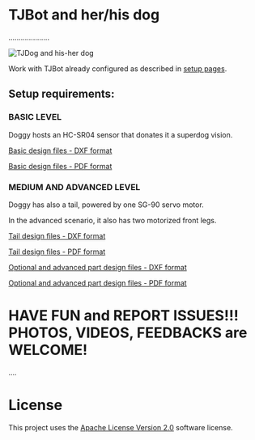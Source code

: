 # TJBot and her/his dog

....................

![TJDog and his-her dog](https://github.com/fmanclossi/TJBot-playbook/blob/master/examples/Doggy/Media/TJBot%20and%20Doggy%20-%20advanced%20version.gif)

Work with TJBot already configured as described in [setup pages](https://github.com/fmanclossi/TJBot-playbook/tree/master/setup).

## Setup requirements:

### BASIC LEVEL

Doggy hosts an HC-SR04 sensor that donates it a superdog vision.

[Basic design files - DXF format](https://github.com/fmanclossi/TJBot-playbook/blob/master/examples/Doggy/Design_files/Doggy_basic.dxf)

[Basic design files - PDF format](https://github.com/fmanclossi/TJBot-playbook/blob/master/examples/Doggy/Design_files/Doggy_basic.pdf)

### MEDIUM AND ADVANCED LEVEL

Doggy has also a tail, powered by one SG-90 servo motor.

In the advanced scenario, it also has two motorized front legs.

[Tail design files - DXF format](https://github.com/fmanclossi/TJBot-playbook/blob/master/examples/Doggy/Design_files/Doggy%20with%20Tail%20part1.dxf)

[Tail design files - PDF format](https://github.com/fmanclossi/TJBot-playbook/blob/master/examples/Doggy/Design_files/Doggy%20with%20Tail%20part1.pdf)

[Optional and advanced part design files - DXF format](https://github.com/fmanclossi/TJBot-playbook/blob/master/examples/Doggy/Design_files/Doggy%20with%20Tail%20part2.dxf)

[Optional and advanced part design files - PDF format](https://github.com/fmanclossi/TJBot-playbook/blob/master/examples/Doggy/Design_files/Doggy%20with%20Tail%20part2.pdf)

# HAVE FUN and REPORT ISSUES!!! PHOTOS, VIDEOS, FEEDBACKS are WELCOME!

....

# License  
This project uses the [Apache License Version 2.0](../../LICENSE) software license.  
